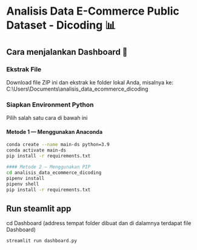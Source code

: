 # Analisis Data E-Commerce Public Dataset - Dicoding :bar_chart:


##  Cara menjalankan Dashboard 🚀

### Ekstrak File
Download file ZIP ini dan ekstrak ke folder lokal Anda, misalnya ke:
C:\Users<username>\Documents\analisis_data_ecommerce_dicoding

### Siapkan Environment Python
Pilih salah satu cara di bawah ini

#### Metode 1 — Menggunakan Anaconda
```bash
conda create --name main-ds python=3.9
conda activate main-ds
pip install -r requirements.txt

#### Metode 2 — Menggunakan PIP
cd analisis_data_ecommerce_dicoding
pipenv install
pipenv shell
pip install -r requirements.txt
```

## Run steamlit app
cd Dashboard (address tempat folder dibuat dan di dalamnya terdapat file Dashboard)
```
streamlit run dashboard.py
```